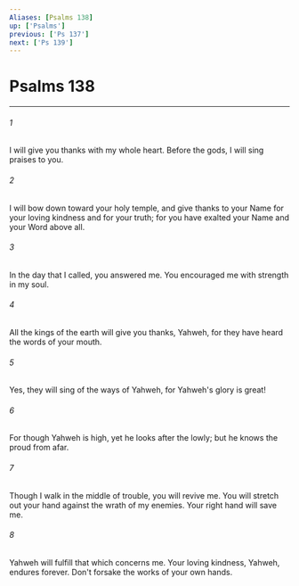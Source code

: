 ```yaml
---
Aliases: [Psalms 138]
up: ['Psalms']
previous: ['Ps 137']
next: ['Ps 139']
---
```

# Psalms 138
***





###### 1 

I will give you thanks with my whole heart. Before the gods, I will sing praises to you. 



###### 2 

I will bow down toward your holy temple, and give thanks to your Name for your loving kindness and for your truth; for you have exalted your Name and your Word above all. 



###### 3 

In the day that I called, you answered me. You encouraged me with strength in my soul. 



###### 4 

All the kings of the earth will give you thanks, Yahweh, for they have heard the words of your mouth. 



###### 5 

Yes, they will sing of the ways of Yahweh, for Yahweh's glory is great! 



###### 6 

For though Yahweh is high, yet he looks after the lowly; but he knows the proud from afar. 



###### 7 

Though I walk in the middle of trouble, you will revive me. You will stretch out your hand against the wrath of my enemies. Your right hand will save me. 



###### 8 

Yahweh will fulfill that which concerns me. Your loving kindness, Yahweh, endures forever. Don't forsake the works of your own hands.
